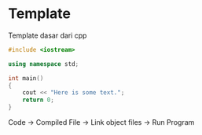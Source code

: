 # Template
Template dasar dari cpp

```cpp
#include <iostream>

using namespace std;

int main()
{
    cout << "Here is some text.";
    return 0;
}
```

Code -> Compiled File -> Link object files -> Run Program


